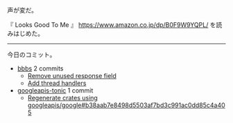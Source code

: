 声が変だ。

『 Looks Good To Me 』 <https://www.amazon.co.jp/dp/B0F9W9YQPL/> を読みはじめた。

---

今日のコミット。

- [bbbs](https://github.com/bouzuya/bbbs) 2 commits
  - [Remove unused response field](https://github.com/bouzuya/bbbs/commit/87c322d539dd266940461ab9e456181897ee78c1)
  - [Add thread handlers](https://github.com/bouzuya/bbbs/commit/61f9e8fbc0221f9a43f394e41532c2841c69ce55)
- [googleapis-tonic](https://github.com/bouzuya/googleapis-tonic) 1 commit
  - [Regenerate crates using googleapis/google#b38aab7e8498d5503af7bd3c991ac0dd85c4a405](https://github.com/bouzuya/googleapis-tonic/commit/76e70ff87f4daf697d8294691d8850b10dc37e7b)

